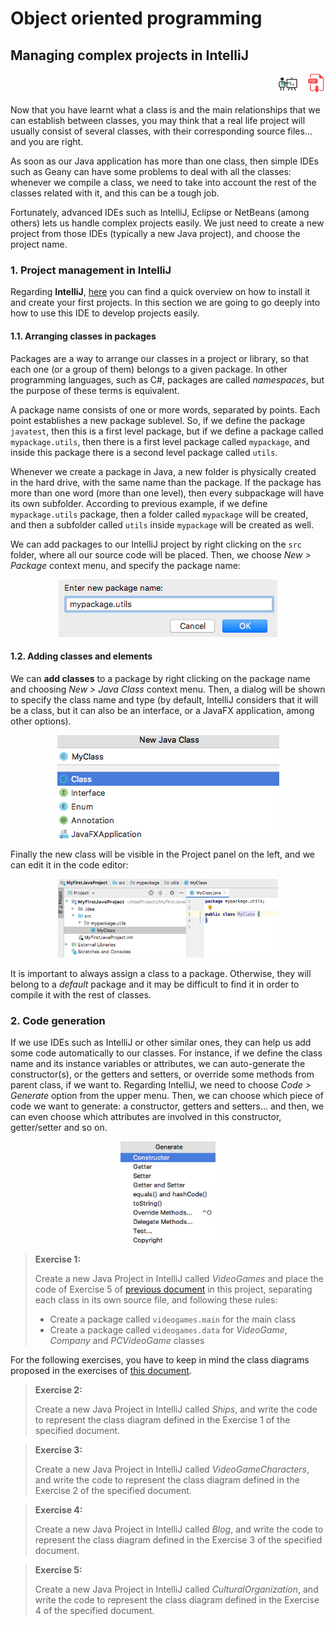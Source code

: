 # Object oriented programming

## Managing complex projects in IntelliJ

<div style="text-align: right">
<a target="_blank" href="slides/05c.html"><img src="../../img/diapositivas.png" width="32" /></a>&nbsp;&nbsp;
<a target="_blank" href="05c.pdf"><img src="../../img/pdf.png" width="32" /></a>
</div>

Now that you have learnt what a class is and the main relationships that we can establish between classes, you may think that a real life project will usually consist of several classes, with their corresponding source files... and you are right.

As soon as our Java application has more than one class, then simple IDEs such as Geany can have some problems to deal with all the classes: whenever we compile a class, we need to take into account the rest of the classes related with it, and this can be a tough job.

Fortunately, advanced IDEs such as IntelliJ, Eclipse or NetBeans (among others) lets us handle complex projects easily. We just need to create a new project from those IDEs (typically a new Java project), and choose the project name.

### 1. Project management in IntelliJ

Regarding **IntelliJ**, [here](https://nachoiborraies.github.io/entornos/md/en/02d) you can find a quick overview on how to install it and create your first projects. In this section we are going to go deeply into how to use this IDE to develop projects easily.

#### 1.1. Arranging classes in packages

Packages are a way to arrange our classes in a project or library, so that each one (or a group of them) belongs to a given package. In other programming languages, such as C#, packages are called *namespaces*, but the purpose of these terms is equivalent.

A package name consists of one or more words, separated by points. Each point establishes a new package sublevel. So, if we define the package `javatest`, then this is a first level package, but if we define a package called `mypackage.utils`, then there is a first level package called `mypackage`, and inside this package there is a second level package called `utils`. 

Whenever we create a package in Java, a new folder is physically created in the hard drive, with the same name than the package. If the package has more than one word (more than one level), then every subpackage will have its own subfolder. According to previous example, if we define `mypackage.utils` package, then a folder called `mypackage` will be created, and then a subfolder called `utils` inside `mypackage` will be created as well.

We can add packages to our IntelliJ project by right clicking on the `src` folder, where all our source code will be placed. Then, we choose *New > Package* context menu, and specify the package name:

<div align="center">
	<img src="../../img/05_intellij_packages.png" alt="Adding packages in IntelliJ" />
</div>

#### 1.2. Adding classes and elements

We can **add classes** to a package by right clicking on the package name and choosing *New > Java Class* context menu. Then, a dialog will be shown to specify the class name and type (by default, IntelliJ considers that it will be a class, but it can also be an interface, or a JavaFX application, among other options).

<div align="center">
	<img src="../../img/05_intellij_add_classes.png" alt="Add classes in IntelliJ" />
</div>

Finally the new class will be visible in the Project panel on the left, and we can edit it in the code editor:

<div align="center">
	<img src="../../img/05_intellij_add_classes2.png" alt="Add classes in IntelliJ" width="70%"/>
</div>

It is important to always assign a class to a package. Otherwise, they will belong to a *default* package and it may be difficult to find it in order to compile it with the rest of classes.

### 2. Code generation

If we use IDEs such as IntelliJ or other similar ones, they can help us add some code automatically to our classes. For instance, if we define the class name and its instance variables or attributes, we can auto-generate the constructor(s), or the getters and setters, or override some methods from parent class, if we want to. Regarding IntelliJ, we need to choose *Code > Generate* option from the upper menu. Then, we can choose which piece of code we want to generate: a constructor, getters and setters... and then, we can even choose which attributes are involved in this constructor, getter/setter and so on.

<div align="center">
	<img src="../../img/05_intellij_source_generation.png" alt="Source code generation with IntelliJ" width="30%"/>
</div>

> **Exercise 1:**
> 
> Create a new Java Project in IntelliJ called *VideoGames* and place the code of Exercise 5 of [previous document](05b) in this project, separating each class in its own source file, and following these rules:
> * Create a package called `videogames.main` for the main class
> * Create a package called `videogames.data` for *VideoGame*, *Company* and *PCVideoGame* classes

For the following exercises, you have to keep in mind the class diagrams proposed in the exercises of [this document](https://fperezies.github.io/entornos/md/en/04e).

> **Exercise 2:**
> 
> Create a new Java Project in IntelliJ called *Ships*, and write the code to represent the class diagram defined in the Exercise 1 of the specified document.

> **Exercise 3:**
> 
> Create a new Java Project in IntelliJ called *VideoGameCharacters*, and write the code to represent the class diagram defined in the Exercise 2 of the specified document.

> **Exercise 4:**
> 
> Create a new Java Project in IntelliJ called *Blog*, and write the code to represent the class diagram defined in the Exercise 3 of the specified document.

> **Exercise 5:**
> 
> Create a new Java Project in IntelliJ called *CulturalOrganization*, and write the code to represent the class diagram defined in the Exercise 4 of the specified document.
